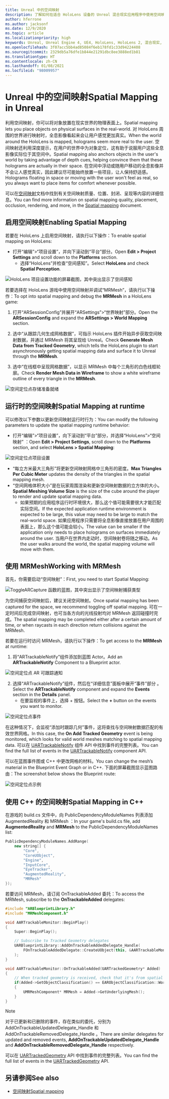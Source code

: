 ```yaml
---
title: Unreal 中的空间映射
description: 了解如何在适合 HoloLens 设备的 Unreal 混合现实应用程序中使用空间映射和网格。
author: hferrone
ms.author: jacksonf
ms.date: 12/9/2020
ms.topic: article
ms.localizationpriority: high
keywords: Unreal, Unreal Engine 4, UE4, HoloLens, HoloLens 2, 混合现实, 开发, 功能, 文档, 指南, 全息影像, 空间映射, 混合现实头戴显示设备, windows 混合现实头戴显示设备, 虚拟现实头戴显示设备
ms.openlocfilehash: 3f07acc5bb4ad85084f6eb178fd1c33d94224408
ms.sourcegitcommit: 2329db5a76dfe1b844e21291dbc8ee3888ed1b81
ms.translationtype: HT
ms.contentlocale: zh-CN
ms.lasthandoff: 01/08/2021
ms.locfileid: "98009957"
---
```

# <a name="spatial-mapping-in-unreal"></a><span data-ttu-id="59610-104">Unreal 中的空间映射</span><span class="sxs-lookup"><span data-stu-id="59610-104">Spatial Mapping in Unreal</span></span>

<span data-ttu-id="59610-105">利用空间映射，你可以将对象放置在现实世界的物理表面上。</span><span class="sxs-lookup"><span data-stu-id="59610-105">Spatial mapping lets you place objects on physical surfaces in the real-world.</span></span> <span data-ttu-id="59610-106">对 HoloLens 周围的世界进行映射时，全息影像看起来会让用户感觉更加真实。</span><span class="sxs-lookup"><span data-stu-id="59610-106">When the world around the HoloLens is mapped, holograms seem more real to the user.</span></span> <span data-ttu-id="59610-107">空间映射还利用深度提示，在用户的世界中为对象定位，这有助于说服用户这些全息影像实际位于其空间中。</span><span class="sxs-lookup"><span data-stu-id="59610-107">Spatial mapping also anchors objects in the user's world by taking advantage of depth cues, helping convince them that these holograms are actually in their space.</span></span> <span data-ttu-id="59610-108">在空间中浮动或随用户移动的全息影像并不会让人感觉真实，因此建议尽可能始终放置一些项目，让人保持舒适感。</span><span class="sxs-lookup"><span data-stu-id="59610-108">Holograms floating in space or moving with the user won't feel as real, so you always want to place items for comfort whenever possible.</span></span>

<span data-ttu-id="59610-109">可以在[空间映射](../../design/spatial-mapping.md)文档中找到有关空间映射质量、位置、封闭、呈现等内容的详细信息。</span><span class="sxs-lookup"><span data-stu-id="59610-109">You can find more information on spatial mapping quality, placement, occlusion, rendering, and more, in the [Spatial mapping](../../design/spatial-mapping.md) document.</span></span>

## <a name="enabling-spatial-mapping"></a><span data-ttu-id="59610-110">启用空间映射</span><span class="sxs-lookup"><span data-stu-id="59610-110">Enabling Spatial Mapping</span></span>

<span data-ttu-id="59610-111">若要在 HoloLens 上启用空间映射，请执行以下操作：</span><span class="sxs-lookup"><span data-stu-id="59610-111">To enable spatial mapping on HoloLens:</span></span>
- <span data-ttu-id="59610-112">打开“编辑”>“项目设置”，并向下滚动到“平台”部分。</span><span class="sxs-lookup"><span data-stu-id="59610-112">Open **Edit > Project Settings** and scroll down to the **Platforms** section.</span></span>    
    + <span data-ttu-id="59610-113">选择“HoloLens”并检查“空间感知”。</span><span class="sxs-lookup"><span data-stu-id="59610-113">Select **HoloLens** and check **Spatial Perception**.</span></span>

![HoloLens 项目设置功能的屏幕截图，其中突出显示了空间感知](images/unreal-spatial-mapping-img-01.png)

<span data-ttu-id="59610-115">若要选择在 HoloLens 游戏中使用空间映射并调试“MRMesh”，请执行以下操作：</span><span class="sxs-lookup"><span data-stu-id="59610-115">To opt into spatial mapping and debug the **MRMesh** in a HoloLens game:</span></span>
1. <span data-ttu-id="59610-116">打开“ARSessionConfig”并展开“ARSettings”>“世界映射”部分。</span><span class="sxs-lookup"><span data-stu-id="59610-116">Open the **ARSessionConfig** and expand the **ARSettings > World Mapping** section.</span></span> 

2. <span data-ttu-id="59610-117">选中“从跟踪几何生成网格数据”，可指示 HoloLens 插件开始异步获取空间映射数据，并通过 MRMesh 将其呈现给 Unreal。</span><span class="sxs-lookup"><span data-stu-id="59610-117">Check **Generate Mesh Data from Tracked Geometry**, which tells the HoloLens plugin to start asynchronously getting spatial mapping data and surface it to Unreal through the **MRMesh**.</span></span> 
3. <span data-ttu-id="59610-118">选中“在线框中呈现网格数据”，以显示 MRMesh 中每个三角形的白色线框轮廓。</span><span class="sxs-lookup"><span data-stu-id="59610-118">Check **Render Mesh Data in Wireframe** to show a white wireframe outline of every triangle in the **MRMesh**.</span></span> 

![空间定位点存储准备就绪](images/unreal-spatialmapping-arsettings.PNG)


## <a name="spatial-mapping-at-runtime"></a><span data-ttu-id="59610-120">运行时的空间映射</span><span class="sxs-lookup"><span data-stu-id="59610-120">Spatial Mapping at runtime</span></span>
<span data-ttu-id="59610-121">可以修改以下参数以更新空间映射运行时行为：</span><span class="sxs-lookup"><span data-stu-id="59610-121">You can modify the following parameters to update the spatial mapping runtime behavior:</span></span>

- <span data-ttu-id="59610-122">打开“编辑”>“项目设置”，向下滚动到“平台”部分，并选择“HoloLens”>“空间映射”  ：</span><span class="sxs-lookup"><span data-stu-id="59610-122">Open **Edit > Project Settings**, scroll down to the **Platforms** section, and select **HoloLens > Spatial Mapping**:</span></span> 

![空间定位点项目设置](images/unreal-spatialmapping-projectsettings.PNG)

- <span data-ttu-id="59610-124">“每立方米最大三角形”将更新空间映射网格中三角形的密度。</span><span class="sxs-lookup"><span data-stu-id="59610-124">**Max Triangles Per Cubic Meter** updates the density of the triangles in the spatial mapping mesh.</span></span>  
- <span data-ttu-id="59610-125">“空间网格体积大小”是在玩家周围渲染和更新空间映射数据的立方体的大小。</span><span class="sxs-lookup"><span data-stu-id="59610-125">**Spatial Meshing Volume Size** is the size of the cube around the player to render and update spatial mapping data.</span></span>  
    + <span data-ttu-id="59610-126">如果预期的应用程序运行时环境很大，那么这个值可能需要很大才能匹配实际空间。</span><span class="sxs-lookup"><span data-stu-id="59610-126">If the expected application runtime environment is expected to be large, this value may need to be large to match the real-world space.</span></span> <span data-ttu-id="59610-127">如果应用程序只需要将全息影像直接放置在用户周围的表面上，那么这个值可能会较小。</span><span class="sxs-lookup"><span data-stu-id="59610-127">The value can be smaller if the application only needs to place holograms on surfaces immediately around the user.</span></span> <span data-ttu-id="59610-128">当用户在世界内走动时，空间映射卷将随之移动。</span><span class="sxs-lookup"><span data-stu-id="59610-128">As the user walks around the world, the spatial mapping volume will move with them.</span></span> 

## <a name="working-with-mrmesh"></a><span data-ttu-id="59610-129">使用 MRMesh</span><span class="sxs-lookup"><span data-stu-id="59610-129">Working with MRMesh</span></span>

<span data-ttu-id="59610-130">首先，你需要启动“空间映射”：</span><span class="sxs-lookup"><span data-stu-id="59610-130">First, you need to start Spatial Mapping:</span></span>

![ToggleARCapture 函数的蓝图，其中突出显示了空间映射捕获类型](images/unreal-spatial-mapping-img-02.png)

<span data-ttu-id="59610-132">为空间捕获空间映射后，建议关闭空间映射。</span><span class="sxs-lookup"><span data-stu-id="59610-132">Once spatial mapping has been captured for the space, we recommend toggling off spatial mapping.</span></span>  <span data-ttu-id="59610-133">可在一定时间后完成空间映射，也可当各方向的光线投射均对 MRMesh 返回碰撞时完成。</span><span class="sxs-lookup"><span data-stu-id="59610-133">The spatial mapping may be completed either after a certain amount of time, or when raycasts in each direction return collisions against the MRMesh.</span></span>

<span data-ttu-id="59610-134">若要在运行时访问 MRMesh，请执行以下操作：</span><span class="sxs-lookup"><span data-stu-id="59610-134">To get access to the **MRMesh** at runtime:</span></span>
1. <span data-ttu-id="59610-135">将“ARTrackableNotify”组件添加到蓝图 Actor。</span><span class="sxs-lookup"><span data-stu-id="59610-135">Add an **ARTrackableNotify** Component to a Blueprint actor.</span></span> 

![空间定位点 AR 可跟踪通知](images/unreal-spatialmapping-artrackablenotify.PNG)

2. <span data-ttu-id="59610-137">选择“ARTrackableNotify”组件，然后在“详细信息”面板中展开“事件”部分  。</span><span class="sxs-lookup"><span data-stu-id="59610-137">Select the **ARTrackableNotify** component and expand the **Events** section in the **Details** panel.</span></span> 
    - <span data-ttu-id="59610-138">在要监视的事件上，选择 + 按钮。</span><span class="sxs-lookup"><span data-stu-id="59610-138">Select the **+** button on the events you want to monitor.</span></span> 

![空间定位点事件](images/unreal-spatialmapping-events.PNG)

<span data-ttu-id="59610-140">在这种情况下，会监视“添加时跟踪几何”事件，这将查找与空间映射数据匹配的有效世界网格。</span><span class="sxs-lookup"><span data-stu-id="59610-140">In this case, the **On Add Tracked Geometry** event is being monitored, which looks for valid world meshes matching to spatial mapping data.</span></span> <span data-ttu-id="59610-141">可以在 [UARTrackableNotify](https://docs.unrealengine.com/API/Runtime/AugmentedReality/UARTrackableNotifyComponent/index.html) 组件 API 中找到事件的完整列表。</span><span class="sxs-lookup"><span data-stu-id="59610-141">You can find the full list of events in the [UARTrackableNotify](https://docs.unrealengine.com/API/Runtime/AugmentedReality/UARTrackableNotifyComponent/index.html) component API.</span></span> 

<span data-ttu-id="59610-142">可以在蓝图事件图或 C++ 中更改网格的材料。</span><span class="sxs-lookup"><span data-stu-id="59610-142">You can change the mesh’s material in the Blueprint Event Graph or in C++.</span></span> <span data-ttu-id="59610-143">下面的屏幕截图显示蓝图路由：</span><span class="sxs-lookup"><span data-stu-id="59610-143">The screenshot below shows the Blueprint route:</span></span> 

![空间定位点示例](images/unreal-spatialmapping-example.PNG)

## <a name="spatial-mapping-in-c"></a><span data-ttu-id="59610-145">使用 C++ 的空间映射</span><span class="sxs-lookup"><span data-stu-id="59610-145">Spatial Mapping in C++</span></span>

<span data-ttu-id="59610-146">在游戏的 build.cs 文件中，向 PublicDependencyModuleNames 列表添加 AugmentedReality 和 MRMesh ：</span><span class="sxs-lookup"><span data-stu-id="59610-146">In your game's build.cs file, add **AugmentedReality** and **MRMesh** to the PublicDependencyModuleNames list:</span></span>

```cpp
PublicDependencyModuleNames.AddRange(
    new string[] {
        "Core",
        "CoreUObject",
        "Engine",
        "InputCore",    
        "EyeTracker",
        "AugmentedReality",
        "MRMesh"
});
```

<span data-ttu-id="59610-147">若要访问 MRMesh，请订阅 OnTrackableAdded 委托：</span><span class="sxs-lookup"><span data-stu-id="59610-147">To access the MRMesh, subscribe to the **OnTrackableAdded** delegates:</span></span>

```cpp
#include "ARBlueprintLibrary.h"
#include "MRMeshComponent.h"

void AARTrackableMonitor::BeginPlay()
{
    Super::BeginPlay();

    // Subscribe to Tracked Geometry delegates
    UARBlueprintLibrary::AddOnTrackableAddedDelegate_Handle(
        FOnTrackableAddedDelegate::CreateUObject(this, &AARTrackableMonitor::OnTrackableAdded)
    );
}

void AARTrackableMonitor::OnTrackableAdded(UARTrackedGeometry* Added)
{
    // When tracked geometry is received, check that it's from spatial mapping
    if(Added->GetObjectClassification() == EARObjectClassification::World)
    {
        UMRMeshComponent* MRMesh = Added->GetUnderlyingMesh();
    }
}
```

> [!NOTE]
> <span data-ttu-id="59610-148">对于已更新和已删除的事件，存在类似的委托，分别为 AddOnTrackableUpdatedDelegate_Handle 和 AddOnTrackableRemovedDelegate_Handle 。</span><span class="sxs-lookup"><span data-stu-id="59610-148">There are similar delegates for updated and removed events, **AddOnTrackableUpdatedDelegate_Handle** and **AddOnTrackableRemovedDelegate_Handle** respectively.</span></span>
>
> <span data-ttu-id="59610-149">可以在 [UARTrackedGeometry](https://docs.unrealengine.com/API/Runtime/AugmentedReality/UARTrackedGeometry/index.html) API 中找到事件的完整列表。</span><span class="sxs-lookup"><span data-stu-id="59610-149">You can find the full list of events in the [UARTrackedGeometry](https://docs.unrealengine.com/API/Runtime/AugmentedReality/UARTrackedGeometry/index.html) API.</span></span>

## <a name="see-also"></a><span data-ttu-id="59610-150">另请参阅</span><span class="sxs-lookup"><span data-stu-id="59610-150">See also</span></span>
* [<span data-ttu-id="59610-151">空间映射</span><span class="sxs-lookup"><span data-stu-id="59610-151">Spatial mapping</span></span>](../../design/spatial-mapping.md)
